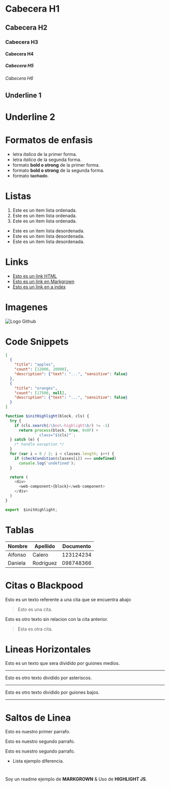 # Cabecera H1
## Cabecera H2
### Cabecera H3
#### Cabecera H4
##### Cabecera H5
###### Cabecera H6

Underline 1
-----------

Underline 2
===========

# Formatos de enfasis
- letra *italica* de la primer forma.
- letra _italica_ de la segunda forma.
- formato **bold o strong** de la primer forma.
- formato __bold o strong__ de la segunda forma.
- formato ~~tachado~~.

# Listas
1. Este es un item lista ordenada.
2. Este es un item lista ordenada.
3. Este es un item lista ordenada.

- Este es un item lista desordenada.
- Este es un item lista desordenada.
- Este es un item lista desordenada.

# Links
- <a href="http://google.com">Esto es un link HTML</a>
- [Esto es un link en Markgrown](http://google.com) 
- [Esto es un link en a index](index.html) 

# Imagenes
![Logo Github](https://i.pinimg.com/564x/dc/1a/1a/dc1a1a4287f57e4a80ea5ecfd912ee96.jpg)

# Code Snippets
```JSON
[
  {
    "title": "apples",
    "count": [12000, 20000],
    "description": {"text": "...", "sensitive": false}
  },
  {
    "title": "oranges",
    "count": [17500, null],
    "description": {"text": "...", "sensitive": false}
  }
]
```

```JavaScript
function $initHighlight(block, cls) {
  try {
    if (cls.search(/\bno\-highlight\b/) != -1)
      return process(block, true, 0x0F) +
             ` class="${cls}"`;
  } catch (e) {
    /* handle exception */
  }
  for (var i = 0 / 2; i < classes.length; i++) {
    if (checkCondition(classes[i]) === undefined)
      console.log('undefined');
  }

  return (
    <div>
      <web-component>{block}</web-component>
    </div>
  )
}

export  $initHighlight;
```
# Tablas
| Nombre   | Apellido   | Documento |
| ------   | --------   | --------- |
| Alfonso  | Calero     | 123124234 |
| Daniela  | Rodriguez  | 098748366 |

# Citas o Blackpood
Esto es un texto referente a una cita que se encuentra abajo
> Esto es una cita.

Esto es otro texto sin relacion con la cita anterior.
> Esta es otra cita.

# Lineas Horizontales
Esto es un texto que sera dividido por guiones medios.

---
Esto es otro texto dividido por asteriscos.

***

Esto es otro texto dividido por guiones bajos.

___

# Saltos de Linea
Esto es nuestro primer parrafo.

Esto es nuestro segundo parrafo.

Esto es nuestro segundo parrafo.
- Lista ejemplo diferencia.

#

Soy un readme ejemplo de **MARKGROWN** & Uso de **HIGHLIGHT JS**.
